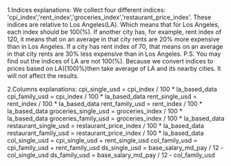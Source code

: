 1.Indices explanations:
  We collect four different indices: 'cpi_index','rent_index','groceries_index','restaurant_price_index'.
  These indices are relative to Los Angeles(LA). Which means that for Los Angeles, each index should be 100(%). 
  If another city has, for example, rent index of 120, 
  it means that on an average in that city rents are 20% more expensive than in Los Angeles. 
  If a city has rent index of 70, that means on an average in that city rents are 30% less expensive than in Los Angeles.
  P.S. You may find out the indices of LA are not 100(%). Because we convert indices to prices based on LA((100)%)then 
       take average of LA and its nearby cities. It will not affect the results.
     
2.Columns explanations:
  cpi_single_usd = cpi_index / 100 * la_based_data
  cpi_family_usd = cpi_index / 100 * la_based_data
  rent_single_usd = rent_index / 100 * la_based_data
  rent_family_usd = rent_index / 100 * la_based_data
  groceries_single_usd = groceries_index / 100 * la_based_data
  groceries_family_usd = groceries_index / 100 * la_based_data
  restaurant_single_usd = restaurant_price_index / 100 * la_based_data
  restaurant_family_usd = restaurant_price_index / 100 * la_based_data
  col_single_usd = cpi_single_usd + rent_single_usd
  col_family_usd = cpi_family_usd + rent_family_usd
  ds_single_usd = base_salary_md_pay / 12 - col_single_usd
  ds_family_usd = base_salary_md_pay / 12 - col_family_usd

